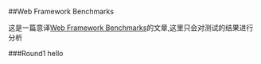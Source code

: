 ##Web Framework Benchmarks

这是一篇意译[Web Framework Benchmarks](http://www.techempower.com/benchmarks/#section=intro)的文章,这里只会对测试的结果进行分析

###Round1
hello
